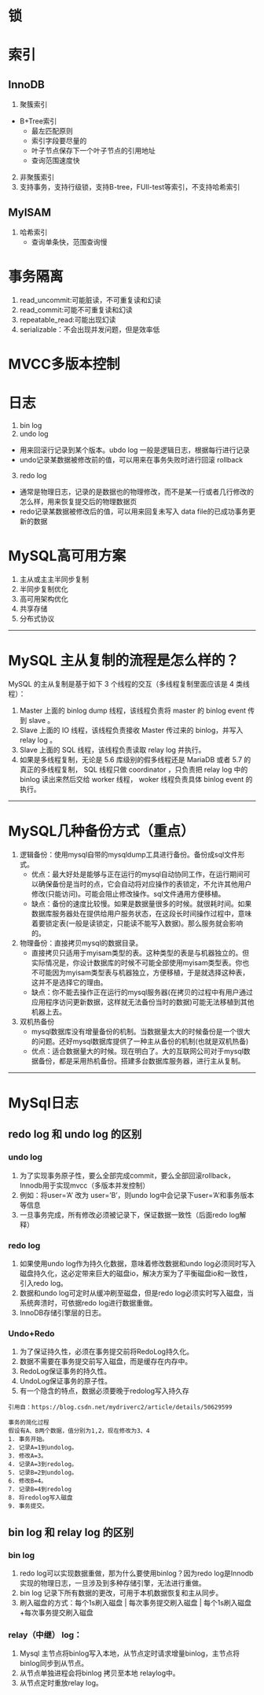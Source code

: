 # 锁

# 索引
## InnoDB
1. 聚簇索引
  + B+Tree索引
    + 最左匹配原则
    + 索引字段要尽量的
    + 叶子节点保存下一个叶子节点的引用地址
    + 查询范围速度快

2. 非聚簇索引
3. 支持事务，支持行级锁，支持B-tree，FUll-test等索引，不支持哈希索引


## MyISAM
1. 哈希索引
   + 查询单条快，范围查询慢
   
# 事务隔离
1. read_uncommit:可能脏读，不可重复读和幻读
2. read_commit:可能不可重复读和幻读
3. repeatable_read:可能出现幻读
4. serializable：不会出现并发问题，但是效率低

# MVCC多版本控制

# 日志
1. bin log
2. undo log
  + 用来回滚行记录到某个版本。ubdo log 一般是逻辑日志，根据每行进行记录
  + undo记录某数据被修改前的值，可以用来在事务失败时进行回滚 rollback
3. redo log
  + 通常是物理日志，记录的是数据也的物理修改，而不是某一行或者几行修改的怎么样，用来恢复提交后的物理数据页
  + redo记录某数据被修改后的值，可以用来回复未写入 data file的已成功事务更新的数据

# MySQL高可用方案
1. 主从或主主半同步复制
2. 半同步复制优化
3. 高可用架构优化
4. 共享存储
5. 分布式协议



---

# MySQL 主从复制的流程是怎么样的？
MySQL 的主从复制是基于如下 3 个线程的交互（多线程复制里面应该是 4 类线程）：
1. Master 上面的 binlog dump 线程，该线程负责将 master 的 binlog event 传到 slave 。
2. Slave 上面的 IO 线程，该线程负责接收 Master 传过来的 binlog，并写入 relay log 。
3. Slave 上面的 SQL 线程，该线程负责读取 relay log 并执行。
4. 如果是多线程复制，无论是 5.6 库级别的假多线程还是 MariaDB 或者 5.7 的真正的多线程复制， 
   SQL 线程只做 coordinator ，只负责把 relay log 中的 binlog 读出来然后交给 worker 线程，
   woker 线程负责具体 binlog event 的执行。


----

# MySQL几种备份方式（重点）
1. 逻辑备份：使用mysql自带的mysqldump工具进行备份。备份成sql文件形式。
   + 优点：最大好处是能够与正在运行的mysql自动协同工作，在运行期间可以确保备份是当时的点，它会自动将对应操作的表锁定，不允许其他用户修改(只能访问)。可能会阻止修改操作。sql文件通用方便移植。 
   + 缺点：备份的速度比较慢。如果是数据量很多的时候。就很耗时间。如果数据库服务器处在提供给用户服务状态，在这段长时间操作过程中，意味着要锁定表(一般是读锁定，只能读不能写入数据)。那么服务就会影响的。 
2. 物理备份：直接拷贝mysql的数据目录。 
   + 直接拷贝只适用于myisam类型的表。这种类型的表是与机器独立的。但实际情况是，你设计数据库的时候不可能全部使用myisam类型表。你也不可能因为myisam类型表与机器独立，方便移植，于是就选择这种表，这并不是选择它的理由。 
   + 缺点：你不能去操作正在运行的mysql服务器(在拷贝的过程中有用户通过应用程序访问更新数据，这样就无法备份当时的数据)可能无法移植到其他机器上去。 
3. 双机热备份
   + mysql数据库没有增量备份的机制。当数据量太大的时候备份是一个很大的问题。还好mysql数据库提供了一种主从备份的机制(也就是双机热备) 
   + 优点：适合数据量大的时候。现在明白了。大的互联网公司对于mysql数据备份，都是采用热机备份。搭建多台数据库服务器，进行主从复制。
   
----
# MySql日志
## redo log 和 undo log 的区别
### undo log
1. 为了实现事务原子性，要么全部完成commit，要么全部回滚rollback，Innodb用于实现mvcc（多版本并发控制）
2. 例如：将user=’A’ 改为 user=’B’，则undo log中会记录下user=’A’和事务版本等信息
3. 一旦事务完成，所有修改必须被记录下，保证数据一致性（后面redo log解释）

### redo log
1. 如果使用undo log作为持久化数据，意味着修改数据和undo log必须同时写入磁盘持久化，这必定带来巨大的磁盘io，解决方案为了平衡磁盘io和一致性，引入redo log。
2. 数据和undo log可定时从缓冲刷至磁盘，但是redo log必须实时写入磁盘，当系统奔溃时，可依据redo log进行数据重做。
3. InnoDB存储引擎层的日志。

### Undo+Redo
1. 为了保证持久性，必须在事务提交前将RedoLog持久化。
2. 数据不需要在事务提交前写入磁盘，而是缓存在内存中。
3. RedoLog保证事务的持久性。
4. UndoLog保证事务的原子性。
5. 有一个隐含的特点，数据必须要晚于redolog写入持久存

```
引用自：https://blog.csdn.net/mydriverc2/article/details/50629599

事务的简化过程
假设有A、B两个数据，值分别为1,2，现在修改为3、4
1. 事务开始。
2. 记录A=1到undolog。
3. 修改A=3。
4. 记录A=3到redolog。
5. 记录B=2到undolog。
6. 修改B=4。
7. 记录B=4到redolog
8. 将redolog写入磁盘
9. 事务提交。
```



## bin log 和 relay log 的区别
### bin log
1. redo log可以实现数据重做，那为什么要使用binlog？因为redo log是Innodb实现的物理日志，一旦涉及到多种存储引擎，无法进行重做。
2. bin log 记录下所有数据的更改，可用于本机数据恢复和主从同步。
3. 刷入磁盘的方式：每个1s刷入磁盘 | 每次事务提交刷入磁盘 | 每个1s刷入磁盘+每次事务提交刷入磁盘


### relay（中继） log：
1. Mysql 主节点将binlog写入本地，从节点定时请求增量binlog，主节点将binlog同步到从节点。
2. 从节点单独进程会将binlog 拷贝至本地 relaylog中。
4. 从节点定时重放relay log。



